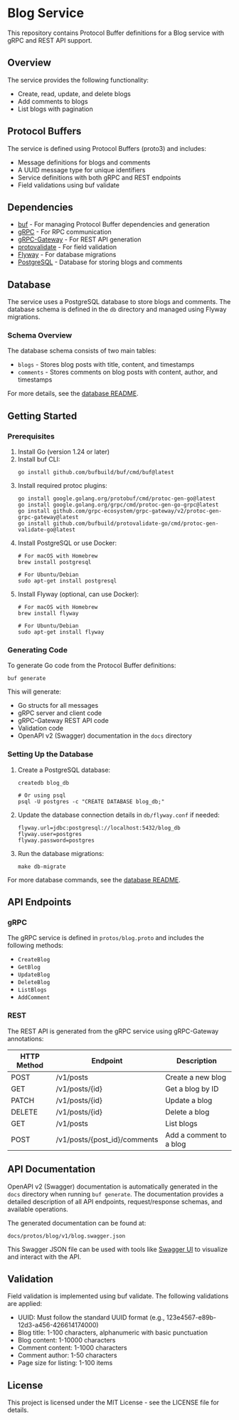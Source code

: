 # Blog Service

This repository contains Protocol Buffer definitions for a Blog service with gRPC and REST API support.

## Overview

The service provides the following functionality:
- Create, read, update, and delete blogs
- Add comments to blogs
- List blogs with pagination

## Protocol Buffers

The service is defined using Protocol Buffers (proto3) and includes:
- Message definitions for blogs and comments
- A UUID message type for unique identifiers
- Service definitions with both gRPC and REST endpoints
- Field validations using buf validate

## Dependencies

- [buf](https://buf.build/) - For managing Protocol Buffer dependencies and generation
- [gRPC](https://grpc.io/) - For RPC communication
- [gRPC-Gateway](https://github.com/grpc-ecosystem/grpc-gateway) - For REST API generation
- [protovalidate](https://github.com/bufbuild/protovalidate-go) - For field validation
- [Flyway](https://flywaydb.org/) - For database migrations
- [PostgreSQL](https://www.postgresql.org/) - Database for storing blogs and comments

## Database

The service uses a PostgreSQL database to store blogs and comments. The database schema is defined in the `db` directory and managed using Flyway migrations.

### Schema Overview

The database schema consists of two main tables:
- `blogs` - Stores blog posts with title, content, and timestamps
- `comments` - Stores comments on blog posts with content, author, and timestamps

For more details, see the [database README](db/README.md).

## Getting Started

### Prerequisites

1. Install Go (version 1.24 or later)
2. Install buf CLI:
   ```
   go install github.com/bufbuild/buf/cmd/buf@latest
   ```
3. Install required protoc plugins:
   ```
   go install google.golang.org/protobuf/cmd/protoc-gen-go@latest
   go install google.golang.org/grpc/cmd/protoc-gen-go-grpc@latest
   go install github.com/grpc-ecosystem/grpc-gateway/v2/protoc-gen-grpc-gateway@latest
   go install github.com/bufbuild/protovalidate-go/cmd/protoc-gen-validate-go@latest
   ```
4. Install PostgreSQL or use Docker:
   ```
   # For macOS with Homebrew
   brew install postgresql

   # For Ubuntu/Debian
   sudo apt-get install postgresql
   ```
5. Install Flyway (optional, can use Docker):
   ```
   # For macOS with Homebrew
   brew install flyway

   # For Ubuntu/Debian
   sudo apt-get install flyway
   ```

### Generating Code

To generate Go code from the Protocol Buffer definitions:

```
buf generate
```

This will generate:
- Go structs for all messages
- gRPC server and client code
- gRPC-Gateway REST API code
- Validation code
- OpenAPI v2 (Swagger) documentation in the `docs` directory

### Setting Up the Database

1. Create a PostgreSQL database:
   ```
   createdb blog_db

   # Or using psql
   psql -U postgres -c "CREATE DATABASE blog_db;"
   ```

2. Update the database connection details in `db/flyway.conf` if needed:
   ```
   flyway.url=jdbc:postgresql://localhost:5432/blog_db
   flyway.user=postgres
   flyway.password=postgres
   ```

3. Run the database migrations:
   ```
   make db-migrate
   ```

For more database commands, see the [database README](db/README.md).

## API Endpoints

### gRPC

The gRPC service is defined in `protos/blog.proto` and includes the following methods:
- `CreateBlog`
- `GetBlog`
- `UpdateBlog`
- `DeleteBlog`
- `ListBlogs`
- `AddComment`

### REST

The REST API is generated from the gRPC service using gRPC-Gateway annotations:

| HTTP Method | Endpoint                      | Description                |
|-------------|-------------------------------|----------------------------|
| POST        | /v1/posts                     | Create a new blog          |
| GET         | /v1/posts/{id}                | Get a blog by ID           |
| PATCH       | /v1/posts/{id}                | Update a blog              |
| DELETE      | /v1/posts/{id}                | Delete a blog              |
| GET         | /v1/posts                     | List blogs                 |
| POST        | /v1/posts/{post_id}/comments  | Add a comment to a blog    |

## API Documentation

OpenAPI v2 (Swagger) documentation is automatically generated in the `docs` directory when running `buf generate`. The documentation provides a detailed description of all API endpoints, request/response schemas, and available operations.

The generated documentation can be found at:
```
docs/protos/blog/v1/blog.swagger.json
```

This Swagger JSON file can be used with tools like [Swagger UI](https://swagger.io/tools/swagger-ui/) to visualize and interact with the API.

## Validation

Field validation is implemented using buf validate. The following validations are applied:
- UUID: Must follow the standard UUID format (e.g., 123e4567-e89b-12d3-a456-426614174000)
- Blog title: 1-100 characters, alphanumeric with basic punctuation
- Blog content: 1-10000 characters
- Comment content: 1-1000 characters
- Comment author: 1-50 characters
- Page size for listing: 1-100 items

## License

This project is licensed under the MIT License - see the LICENSE file for details.
